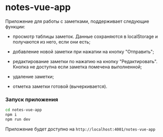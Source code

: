 # notes-vue-app

Приложение для работы с заметками, поддерживает следующие функции:

- просмотр таблицы заметок. Данные сохраняются в localStorage и получаются из него, если они есть;

- добавление новой заметки при нажатии на кнопку "Отправить";

- редактирование заметки по нажатию на кнопку "Редактировать". Кнопка не доступна если заметка помечена выполненной;

- удаление заметки;

- отметка заметки готовой (вычеркивается).

### Запуск приложения

```bash
cd notes-vue-app
npm i
npm run dev
```

Приложение будет доступно на `http://localhost:4001/notes-vue-app`
